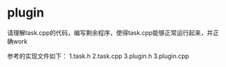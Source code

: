 # plugin
请理解task.cpp的代码，编写剩余程序，使得task.cpp能够正常运行起来，并正确work

参考的实现文件如下：
1.task.h
2.task.cpp
3.plugin.h
3.plugin.cpp
